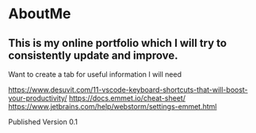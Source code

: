 # AboutMe
This is my online portfolio which I will try to consistently update and improve.
---
Want to create a tab for useful information I will need

https://www.desuvit.com/11-vscode-keyboard-shortcuts-that-will-boost-your-productivity/
https://docs.emmet.io/cheat-sheet/
https://www.jetbrains.com/help/webstorm/settings-emmet.html

Published Version 0.1
